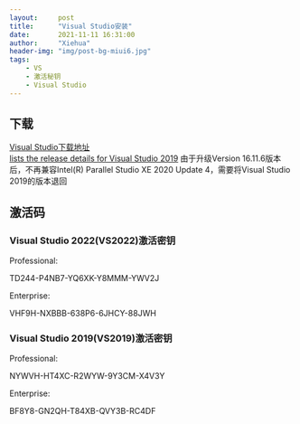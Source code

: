 ```yaml
---
layout:     post
title:      "Visual Studio安装"
date:       2021-11-11 16:31:00
author:     "Xiehua"
header-img: "img/post-bg-miui6.jpg"
tags:
    - VS
    - 激活秘钥
    - Visual Studio
---
```


## 下载  
[Visual Studio下载地址](https://visualstudio.microsoft.com/zh-hans/vs/)  
[lists the release details for Visual Studio 2019](https://docs.microsoft.com/en-us/visualstudio/releases/2019/history)
由于升级Version 16.11.6版本后，不再兼容Intel(R) Parallel Studio XE 2020 Update 4，需要将Visual Studio 2019的版本退回

## 激活码  

### Visual Studio 2022(VS2022)激活密钥  

Professional:  

  TD244-P4NB7-YQ6XK-Y8MMM-YWV2J  

Enterprise:  

  VHF9H-NXBBB-638P6-6JHCY-88JWH  


### Visual Studio 2019(VS2019)激活密钥  

Professional:  

  NYWVH-HT4XC-R2WYW-9Y3CM-X4V3Y  

Enterprise:  

  BF8Y8-GN2QH-T84XB-QVY3B-RC4DF  

